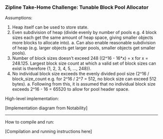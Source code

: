 ### Zipline Take-Home Challenge: Tunable Block Pool Allocator

Assumptions:

1. Heap itself can be used to store state.
2. Even subdivision of heap (divide evenly by number of pools e.g. 4 block sizes each get the same amount of heap space, giving smaller objects more blocks to allocate into).
    a. Can also enable reasonable subdivision of heap (e.g. larger objects get larger pools, smaller objects get smaller pools).
3. Number of block sizes doesn't exceed 248 ((2^16 - 16\*x) = x for x = 248.125. Largest block size count at which a valid set of block sizes can exist is therefore {1, 2, 3, 4, 5, ..., 248}).
4. No individual block size exceeds the evenly divided pool size (2^16 / block\_size\_count e.g. for 2^16 / 2^7 = 512, no block size can exceed 512 bytes).
    a. Following from this, it is assumed that no individual block size exceeds 2^16 - 16 = 65520 to allow for pool header space.

High-level implementation:

[Implementation diagram from Notability]

---

How to compile and run:

[Compilation and running instructions here]
